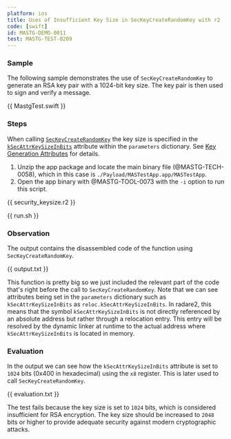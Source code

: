 ```yaml
---
platform: ios
title: Uses of Insufficient Key Size in SecKeyCreateRandomKey with r2
code: [swift]
id: MASTG-DEMO-0011
test: MASTG-TEST-0209
---
```


### Sample

The following sample demonstrates the use of `SecKeyCreateRandomKey` to generate an RSA key pair with a 1024-bit key size. The key pair is then used to sign and verify a message.

{{ MastgTest.swift }}

### Steps

When calling [`SecKeyCreateRandomKey`](https://developer.apple.com/documentation/security/1823694-seckeycreaterandomkey) the key size is specified in the [`kSecAttrKeySizeInBits`](https://developer.apple.com/documentation/security/ksecattrkeysizeinbits) attribute within the `parameters` dictionary. See [Key Generation Attributes](https://developer.apple.com/documentation/security/certificate_key_and_trust_services/keys/key_generation_attributes) for details.

1. Unzip the app package and locate the main binary file (@MASTG-TECH-0058), which in this case is `./Payload/MASTestApp.app/MASTestApp`.
2. Open the app binary with @MASTG-TOOL-0073 with the `-i` option to run this script.

{{ security_keysize.r2 }}

{{ run.sh }}

### Observation

The output contains the disassembled code of the function using `SecKeyCreateRandomKey`.

{{ output.txt }}

This function is pretty big so we just included the relevant part of the code that's right before the call to `SecKeyCreateRandomKey`. Note that we can see attributes being set in the `parameters` dictionary such as `kSecAttrKeySizeInBits` as `reloc.kSecAttrKeySizeInBits`. In radare2, this means that the symbol `kSecAttrKeySizeInBits` is not directly referenced by an absolute address but rather through a relocation entry. This entry will be resolved by the dynamic linker at runtime to the actual address where `kSecAttrKeySizeInBits` is located in memory.

### Evaluation

In the output we can see how the `kSecAttrKeySizeInBits` attribute is set to `1024` bits (0x400 in hexadecimal) using the `x8` register. This is later used to call `SecKeyCreateRandomKey`.

{{ evaluation.txt }}

The test fails because the key size is set to `1024` bits, which is considered insufficient for RSA encryption. The key size should be increased to `2048` bits or higher to provide adequate security against modern cryptographic attacks.
